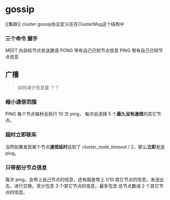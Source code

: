 # gossip
[[集群]]
cluster gossip协议定义在在ClusterMsg这个结构中

### 三个命令 握手
MEET 向目标节点发送邀请
PONG 带有自己已知节点信息 
PING 带有自己已知节点信息

## 广播
> 如何减少信息量 ？？

### 缩小通信范围
PING 每个节点每秒会执行 10 次 ping，
每次会选择 5 个**最久没有通信**的其它节点。

### 超时立即联系
当然如果发现某个节点**通信延时**达到了 cluster_node_timeout / 2，那么**立即**发送 ping，


### 只带部分节点信息
每次 ping，会带上自己节点的信息，还有就是带上 1/10 其它节点的信息，发送出去，进行交换。至少包含 3 个其它节点的信息，最多包含 总节点数减 2 个其它节点的信息。


